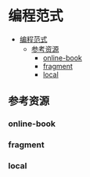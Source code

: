 # 编程范式

<!--ts-->
* [编程范式](#编程范式)
   * [参考资源](#参考资源)
      * [online-book](#online-book)
      * [fragment](#fragment)
      * [local](#local)

<!-- Created by https://github.com/ekalinin/github-markdown-toc -->
<!-- Added by: runner, at: Wed Jul 20 06:41:46 UTC 2022 -->

<!--te-->

## 参考资源

### online-book

### fragment

### local